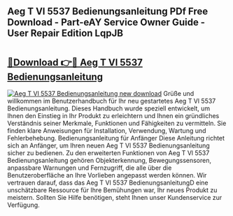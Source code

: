 ## Aeg T Vl 5537 Bedienungsanleitung PDf Free Download - Part-eAY Service Owner Guide - User Repair Edition LqpJB

# <h2><a href="http://df5t00w.blite.top/?on=Aeg+T+Vl+5537+Bedienungsanleitung">🔗Download 👉🔴 Aeg T Vl 5537 Bedienungsanleitung</a></h2>

[![Aeg T Vl 5537 Bedienungsanleitung new download](https://i.imgur.com/lujVjoI.png)](http://df5t00w.blite.top/?on=Aeg+T+Vl+5537+Bedienungsanleitung)
Grüße und willkommen im Benutzerhandbuch für Ihr neu gestartetes Aeg T Vl 5537 Bedienungsanleitung. Dieses Handbuch wurde speziell entwickelt, um Ihnen den Einstieg in Ihr Produkt zu erleichtern und Ihnen ein gründliches Verständnis seiner Merkmale, Funktionen und Fähigkeiten zu vermitteln. Sie finden klare Anweisungen für Installation, Verwendung, Wartung und Fehlerbehebung. Bedienungsanleitung für Anfänger Diese Anleitung richtet sich an Anfänger, um Ihren neuen Aeg T Vl 5537 Bedienungsanleitung sicher zu bedienen. Zu den erweiterten Funktionen von Aeg T Vl 5537 Bedienungsanleitung gehören Objekterkennung, Bewegungssensoren, anpassbare Warnungen und Fernzugriff, die alle über die Benutzeroberfläche an Ihre Vorlieben angepasst werden können. Wir vertrauen darauf, dass das Aeg T Vl 5537 BedienungsanleitungD eine unschätzbare Ressource für Ihre Bemühungen war, Ihr neues Produkt zu meistern. Sollten Sie Hilfe benötigen, steht Ihnen unser Kundenservice zur Verfügung.
